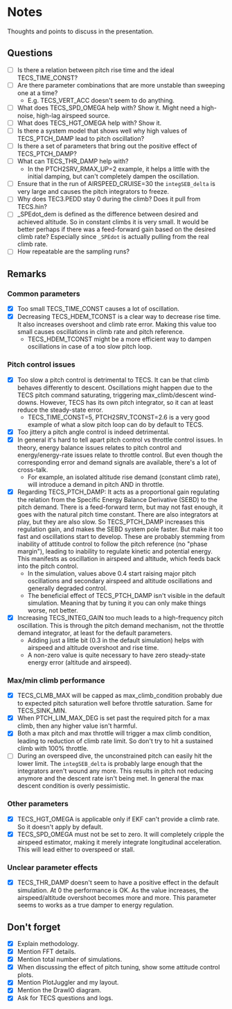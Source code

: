 # Notes

Thoughts and points to discuss in the presentation.

## Questions

- [ ] Is there a relation between pitch rise time and the ideal TECS_TIME_CONST?
- [ ] Are there parameter combinations that are more unstable than sweeping one at a time?
  - E.g. TECS_VERT_ACC doesn't seem to do anything.
- [ ] What does TECS_SPD_OMEGA help with? Show it. Might need a high-noise, high-lag airspeed source.
- [ ] What does TECS_HGT_OMEGA help with? Show it.
- [ ] Is there a system model that shows well why high values of TECS_PTCH_DAMP lead to pitch oscillation?
- [ ] Is there a set of parameters that bring out the positive effect of TECS_PTCH_DAMP?
- [ ] What can TECS_THR_DAMP help with?
  - In the PTCH2SRV_RMAX_UP=2 example, it helps a little with the initial damping, but can't completely dampen the oscillation.
- [ ] Ensure that in the run of AIRSPEED_CRUISE=30 the `integSEB_delta` is very large and causes the pitch integrators to freeze.
- [ ] Why does TEC3.PEDD stay 0 during the climb? Does it pull from TECS.hin?
- [ ] \_SPEdot_dem is defined as the difference between desired and achieved altitude. So in constant climbs it is very small. It would be better perhaps if there was a feed-forward gain based on the desired climb rate? Especially since `_SPEdot` is actually pulling from the real climb rate.
- [ ] How repeatable are the sampling runs?

## Remarks

### Common parameters

- [x] Too small TECS_TIME_CONST causes a lot of oscillation.
- [x] Decreasing TECS_HDEM_TCONST is a clear way to decrease rise time. It also increases overshoot and climb rate error. Making this value too small causes oscillations in climb rate and pitch reference.
  - TECS_HDEM_TCONST might be a more efficient way to dampen oscillations in case of a too slow pitch loop.

### Pitch control issues

- [x] Too slow a pitch control is detrimental to TECS. It can be that climb behaves differently to descent. Oscillations might happen due to the TECS pitch command saturating, triggering max_climb/descent wind-downs. However, TECS has its own pitch integrator, so it can at least reduce the steady-state error.
  - TECS_TIME_CONST=5, PTCH2SRV_TCONST=2.6 is a very good example of what a slow pitch loop can do by default to TECS.
- [x] Too jittery a pitch angle control is indeed detrimental.
- [x] In general it's hard to tell apart pitch control vs throttle control issues. In theory, energy balance issues relates to pitch control and energy/energy-rate issues relate to throttle control. But even though the corresponding error and demand signals are available, there's a lot of cross-talk.
  - For example, an isolated altitude rise demand (constant climb rate), will introduce a demand in pitch AND in throttle.
- [x] Regarding TECS_PTCH_DAMP: It acts as a proportional gain regulating the relation from the Specific Energy Balance Derivative (SEBD) to the pitch demand. There is a feed-forward term, but may not fast enough, it goes with the natural pitch time constant. There are also integrators at play, but they are also slow. So TECS_PTCH_DAMP increases this regulation gain, and makes the SEBD system pole faster. But make it too fast and oscillations start to develop. These are probably stemming from inability of attitude control to follow the pitch reference (no "phase margin"), leading to inability to regulate kinetic and potential energy. This manifests as oscillation in airspeed and altitude, which feeds back into the pitch control.
  - In the simulation, values above 0.4 start raising major pitch oscillations and secondary airspeed and altitude oscillations and generally degraded control.
  - The beneficial effect of TECS_PTCH_DAMP isn't visible in the default simulation. Meaning that by tuning it you can only make things worse, not better.
- [x] Increasing TECS_INTEG_GAIN too much leads to a high-frequency pitch oscillation. This is through the pitch demand mechanism, not the throttle demand integrator, at least for the default parameters.
  - Adding just a little bit (0.3 in the default simulation) helps with airspeed and altitude overshoot and rise time.
  - A non-zero value is quite necessary to have zero steady-state energy error (altitude and airspeed).

### Max/min climb performance

- [x] TECS_CLMB_MAX will be capped as max_climb_condition probably due to expected pitch saturation well before throttle saturation. Same for TECS_SINK_MIN.
- [x] When PTCH_LIM_MAX_DEG is set past the required pitch for a max climb, then any higher value isn't harmful.
- [x] Both a max pitch and max throttle will trigger a max climb condition, leading to reduction of climb rate limit. So don't try to hit a sustained climb with 100% throttle.
- [ ] During an overspeed dive, the unconstrained pitch can easily hit the lower limit. The `integSEB_delta` is probably large enough that the integrators aren't wound any more. This results in pitch not reducing anymore and the descent rate isn't being met. In general the max descent condition is overly pessimistic.

### Other parameters

- [x] TECS_HGT_OMEGA is applicable only if EKF can't provide a climb rate. So it doesn't apply by default.
- [x] TECS_SPD_OMEGA must not be set to zero. It will completely cripple the airspeed estimator, making it merely integrate longitudinal acceleration. This will lead either to overspeed or stall.

### Unclear parameter effects

- [x] TECS_THR_DAMP doesn't seem to have a positive effect in the default simulation. At 0 the performance is OK. As the value increases, the airspeed/altitude overshoot becomes more and more. This parameter seems to works as a true damper to energy regulation.

## Don't forget

- [x] Explain methodology.
- [x] Mention FFT details.
- [x] Mention total number of simulations.
- [x] When discussing the effect of pitch tuning, show some attitude control plots.
- [x] Mention PlotJuggler and my layout.
- [x] Mention the DrawIO diagram.
- [x] Ask for TECS questions and logs.

